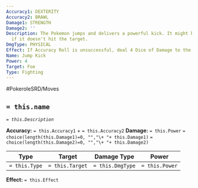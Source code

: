 ```yaml
---
Accuracy1: DEXTERITY
Accuracy2: BRAWL
Damage1: STRENGTH
Damage2: ''
Description: The Pokemon jumps and delivers a powerful kick. It might hurt the user
  if it doesn't hit the target.
DmgType: PHYSICAL
Effect: If Accuracy Roll is unsuccessful, deal 4 Dice of Damage to the User.
Name: Jump Kick
Power: 4
Target: Foe
Type: Fighting
---
```


#PokeroleSRD/Moves

## `= this.name` 
*`= this.Description`*

**Accuracy:** `= this.Accuracy1` + `= this.Accuracy2`
**Damage:** `= this.Power` `= choice(length(this.Damage1)=0, "","\+ "+ this.Damage1)` `= choice(length(this.Damage2)=0, "","\+ "+ this.Damage2)`

| Type          | Target          | Damage Type          | Power          |
| ------------- | --------------- | ---------------- | -------------- |
| `= this.Type` | `= this.Target` | `= this.DmgType` | `= this.Power` | 

**Effect:** `= this.Effect`